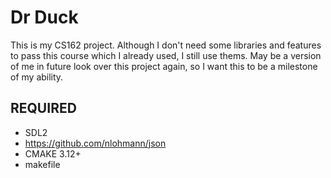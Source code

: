 # Dr Duck
This is my CS162 project.
Although I don't need some libraries and features to pass this course which I already used, I still use thems.
May be a version of me in future look over this project again, so I want this to be a milestone of my ability.

## REQUIRED
- SDL2
- https://github.com/nlohmann/json
- CMAKE 3.12+
- makefile


